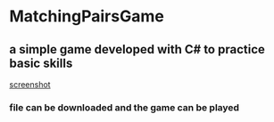 # MatchingPairsGame
## a simple game developed with C# to practice basic skills 

[screenshot](/MatchingPairsGame/blob/master/MatchingPairs/screenshots/MatchingPairGame.png)

### file can be downloaded and the game can be played


